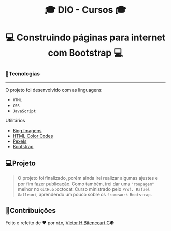# <p align="center">:mortar_board: DIO - Cursos :mortar_board:</p>
# <p align="center">:computer: Construindo páginas para internet com Bootstrap :computer:</p>
### :balloon:Tecnologias
---
O projeto foi desenvolvido com as linguagens:
- `HTML`
- `CSS`
- `JavaScript`

Utilitários
- [Bing Imagens](https://www.bing.com/?scope=images&nr=1&FORM=NOFORM)
- [HTML Color Codes](https://html-color-codes.info/)
- [Pexels](https://www.pexels.com/pt-br/)
- [Bootstrap](https://getbootstrap.com/)

## :computer:Projeto
> O projeto foi finalizado, porém ainda irei realizar algumas ajustes e por fim fazer publicação. Como também, irei dar uma `"roupagem"` melhor no `GitHub` :octocat:
Curso ministrado pelo `Prof. Rafael Galleani`, aprendendo um pouco sobre os `framework Bootstrap`.

## 📝Contribuições
Feito e refeito de :heart: por `mim`, [Victor H Bitencourt C](https://github.com/vhbitencourtc/):alien:


